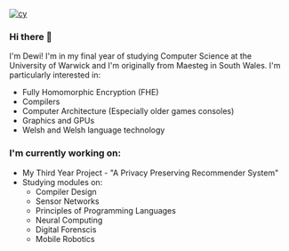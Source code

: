 [![cy](https://img.shields.io/badge/lang-cy-red
)](https://github.com/dewigjones/dewigjones/blob/main/README.cy.md)
### Hi there 👋
I'm Dewi! I'm in my final year of studying Computer Science at the University of Warwick and I'm originally from Maesteg in South Wales. I'm particularly interested in:
* Fully Homomorphic Encryption (FHE)
* Compilers
* Computer Architecture (Especially older games consoles)
* Graphics and GPUs
* Welsh and Welsh language technology

### I'm currently working on:
* My Third Year Project - "A Privacy Preserving Recommender System"
* Studying modules on:
    * Compiler Design
    * Sensor Networks
    * Principles of Programming Languages
    * Neural Computing
    * Digital Forenscis
    * Mobile Robotics


<!--
**dewigjones/dewigjones** is a ✨ _special_ ✨ repository because its `README.md` (this file) appears on your GitHub profile.

Here are some ideas to get you started:

- 🔭 I’m currently working on ...
- 🌱 I’m currently learning ...
- 👯 I’m looking to collaborate on ...
- 🤔 I’m looking for help with ...
- 💬 Ask me about ...
- 📫 How to reach me: ...
- 😄 Pronouns: ...
- ⚡ Fun fact: ...
-->
